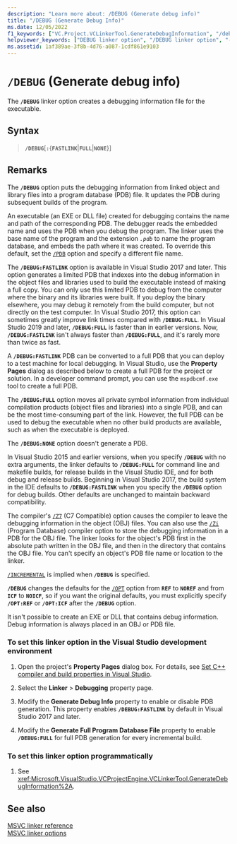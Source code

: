 ```yaml
---
description: "Learn more about: /DEBUG (Generate debug info)"
title: "/DEBUG (Generate Debug Info)"
ms.date: 12/05/2022
f1_keywords: ["VC.Project.VCLinkerTool.GenerateDebugInformation", "/debug"]
helpviewer_keywords: ["DEBUG linker option", "/DEBUG linker option", "-DEBUG linker option", "PDB files", "debugging [C++], debug information files", "generate debug info linker option", "pdb files, generating debug info", ".pdb files, generating debug info", "debugging [C++], linker option", "program databases [C++]"]
ms.assetid: 1af389ae-3f8b-4d76-a087-1cdf861e9103
---
```

# `/DEBUG` (Generate debug info)

The **`/DEBUG`** linker option creates a debugging information file for the executable.

## Syntax

> **`/DEBUG`**\[**`:`**{**`FASTLINK`**|**`FULL`**|**`NONE`**}]

## Remarks

The **`/DEBUG`** option puts the debugging information from linked object and library files into a program database (PDB) file. It updates the PDB during subsequent builds of the program.

An executable (an EXE or DLL file) created for debugging contains the name and path of the corresponding PDB. The debugger reads the embedded name and uses the PDB when you debug the program. The linker uses the base name of the program and the extension *`.pdb`* to name the program database, and embeds the path where it was created. To override this default, set the [`/PDB`](pdb-use-program-database.md) option and specify a different file name.

The **`/DEBUG:FASTLINK`** option is available in Visual Studio 2017 and later. This option generates a limited PDB that indexes into the debug information in the object files and libraries used to build the executable instead of making a full copy. You can only use this limited PDB to debug from the computer where the binary and its libraries were built. If you deploy the binary elsewhere, you may debug it remotely from the build computer, but not directly on the test computer. In Visual Studio 2017, this option can sometimes greatly improve link times compared with **`/DEBUG:FULL`**. In Visual Studio 2019 and later, **`/DEBUG:FULL`** is faster than in earlier versions. Now, **`/DEBUG:FASTLINK`** isn't always faster than **`/DEBUG:FULL`**, and it's rarely more than twice as fast.

A **`/DEBUG:FASTLINK`** PDB can be converted to a full PDB that you can deploy to a test machine for local debugging. In Visual Studio, use the **Property Pages** dialog as described below to create a full PDB for the project or solution. In a developer command prompt, you can use the `mspdbcmf.exe` tool to create a full PDB.

The **`/DEBUG:FULL`** option moves all private symbol information from individual compilation products (object files and libraries) into a single PDB, and can be the most time-consuming part of the link. However, the full PDB can be used to debug the executable when no other build products are available, such as when the executable is deployed.

The **`/DEBUG:NONE`** option doesn't generate a PDB.

In Visual Studio 2015 and earlier versions, when you specify **`/DEBUG`** with no extra arguments, the linker defaults to **`/DEBUG:FULL`** for command line and makefile builds, for release builds in the Visual Studio IDE, and for both debug and release builds. Beginning in Visual Studio 2017, the build system in the IDE defaults to **`/DEBUG:FASTLINK`** when you specify the **`/DEBUG`** option for debug builds. Other defaults are unchanged to maintain backward compatibility.

The compiler's [`/Z7`](z7-zi-zi-debug-information-format.md) (C7 Compatible) option causes the compiler to leave the debugging information in the object (OBJ) files. You can also use the [`/Zi`](z7-zi-zi-debug-information-format.md) (Program Database) compiler option to store the debugging information in a PDB for the OBJ file. The linker looks for the object's PDB first in the absolute path written in the OBJ file, and then in the directory that contains the OBJ file. You can't specify an object's PDB file name or location to the linker.

[`/INCREMENTAL`](incremental-link-incrementally.md) is implied when **`/DEBUG`** is specified.

**`/DEBUG`** changes the defaults for the [`/OPT`](opt-optimizations.md) option from **`REF`** to **`NOREF`** and from **`ICF`** to **`NOICF`**, so if you want the original defaults, you must explicitly specify **`/OPT:REF`** or **`/OPT:ICF`** after the **`/DEBUG`** option.

It isn't possible to create an EXE or DLL that contains debug information. Debug information is always placed in an OBJ or PDB file.

### To set this linker option in the Visual Studio development environment

1. Open the project's **Property Pages** dialog box. For details, see [Set C++ compiler and build properties in Visual Studio](../working-with-project-properties.md).

1. Select the **Linker** > **Debugging** property page.

1. Modify the **Generate Debug Info** property to enable or disable PDB generation. This property enables **`/DEBUG:FASTLINK`** by default in Visual Studio 2017 and later.

1. Modify the **Generate Full Program Database File** property to enable **`/DEBUG:FULL`** for full PDB generation for every incremental build.

### To set this linker option programmatically

1. See <xref:Microsoft.VisualStudio.VCProjectEngine.VCLinkerTool.GenerateDebugInformation%2A>.

## See also

[MSVC linker reference](linking.md)\
[MSVC linker options](linker-options.md)
